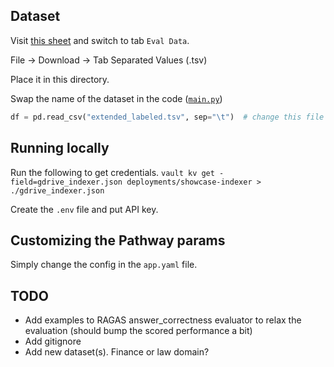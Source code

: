 ## Dataset

Visit [this sheet](https://docs.google.com/spreadsheets/d/1ZlpEyc61dV4UeRYrejwcCISBoh_zRUlQ9BEYZcdwTyU/edit?pli=1#gid=1675078663) and switch to tab `Eval Data`.

File -> Download -> Tab Separated Values (.tsv)

Place it in this directory.

Swap the name of the dataset in the code ([`main.py`](main.py))

```python
df = pd.read_csv("extended_labeled.tsv", sep="\t")  # change this file name
```

## Running locally

Run the following to get credentials.
`vault kv get -field=gdrive_indexer.json deployments/showcase-indexer > ./gdrive_indexer.json`

Create the `.env` file and put API key.

## Customizing the Pathway params

Simply change the config in the `app.yaml` file.

## TODO
- Add examples to RAGAS answer_correctness evaluator to relax the evaluation (should bump the scored performance a bit)
- Add gitignore
- Add new dataset(s). Finance or law domain?
